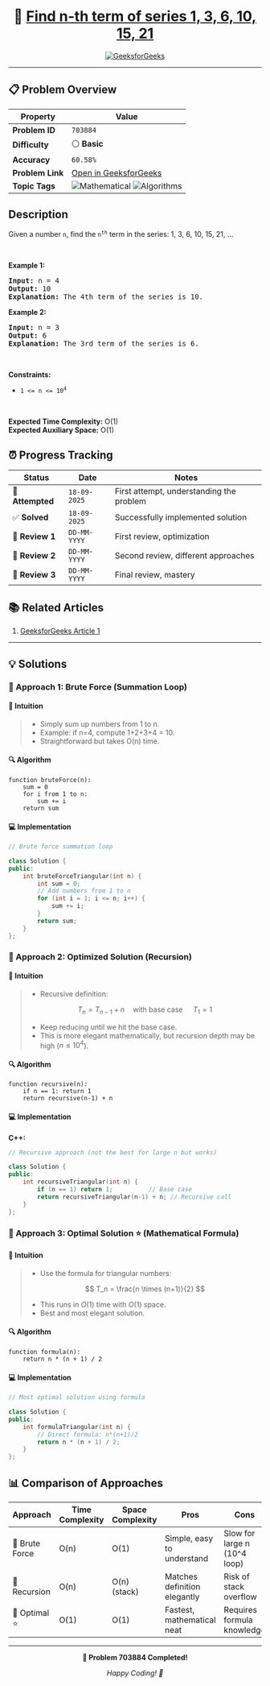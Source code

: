 <div align="center">

# 🧠 [Find n-th term of series 1, 3, 6, 10, 15, 21](https://www.geeksforgeeks.org/problems/find-n-th-term-of-series-1-3-6-10-15-215506/1)

[![GeeksforGeeks](https://img.shields.io/badge/GeeksforGeeks-Problem-0F9D58?style=for-the-badge&logo=geeksforgeeks&logoColor=white)](https://www.geeksforgeeks.org/problems/find-n-th-term-of-series-1-3-6-10-15-215506/1)

</div>

---

## 📋 Problem Overview

| Property         | Value                                                                                                                                                             |
| ---------------- | ----------------------------------------------------------------------------------------------------------------------------------------------------------------- |
| **Problem ID**   | `703884`                                                                                                                                                          |
| **Difficulty**   | ⚪ **Basic**                                                                                                                                                      |
| **Accuracy**     | `60.58%`                                                                                                                                                          |
| **Problem Link** | [Open in GeeksforGeeks](https://www.geeksforgeeks.org/problems/find-n-th-term-of-series-1-3-6-10-15-215506/1)                                                     |
| **Topic Tags**   | ![Mathematical](https://img.shields.io/badge/-Mathematical-blue?style=flat-square) ![Algorithms](https://img.shields.io/badge/-Algorithms-blue?style=flat-square) |

## Description

<!-- description:start -->

<p>Given a number <code>n</code>, find the <code>n<sup>th</sup></code> term in the series: 1, 3, 6, 10, 15, 21, …</p>

<p>&nbsp;</p>
<p><strong class="example">Example 1:</strong></p>

<pre>
<strong>Input:</strong> n = 4
<strong>Output:</strong> 10
<strong>Explanation:</strong> The 4th term of the series is 10.
</pre>

<p><strong class="example">Example 2:</strong></p>

<pre>
<strong>Input:</strong> n = 3
<strong>Output:</strong> 6
<strong>Explanation:</strong> The 3rd term of the series is 6.
</pre>

<p>&nbsp;</p>
<p><strong>Constraints:</strong></p>

<ul>
  <li><code>1 &lt;= n &lt;= 10<sup>4</sup></code></li>
</ul>

<p>&nbsp;</p>
<p><strong>Expected Time Complexity:</strong> O(1)<br>
<strong>Expected Auxiliary Space:</strong> O(1)</p>

<!-- description:end -->

## ⏰ Progress Tracking

| Status           | Date         | Notes                                    |
| ---------------- | ------------ | ---------------------------------------- |
| 🎯 **Attempted** | `18-09-2025` | First attempt, understanding the problem |
| ✅ **Solved**    | `18-09-2025` | Successfully implemented solution        |
| 🔄 **Review 1**  | `DD-MM-YYYY` | First review, optimization               |
| 🔄 **Review 2**  | `DD-MM-YYYY` | Second review, different approaches      |
| 🔄 **Review 3**  | `DD-MM-YYYY` | Final review, mastery                    |

## 📚 Related Articles

1. [GeeksforGeeks Article 1](https://www.geeksforgeeks.org/find-nth-term-series-136101521/)

---

## 💡 Solutions

### 🥉 Approach 1: Brute Force (Summation Loop)

#### 📝 Intuition

> - Simply sum up numbers from 1 to n.
> - Example: if n=4, compute 1+2+3+4 = 10.
> - Straightforward but takes O(n) time.

#### 🔍 Algorithm

```pseudo
function bruteForce(n):
    sum = 0
    for i from 1 to n:
        sum += i
    return sum
```

#### 💻 Implementation

```cpp
// Brute force summation loop

class Solution {
public:
    int bruteForceTriangular(int n) {
        int sum = 0;
        // Add numbers from 1 to n
        for (int i = 1; i <= n; i++) {
            sum += i;
        }
        return sum;
    }
};
```

### 🥈 Approach 2: Optimized Solution (Recursion)

#### 📝 Intuition

> - Recursive definition:
>
> $$
> T_n = T_{n-1} + n
> \quad \text{with base case } \quad T_1 = 1
> $$
>
> - Keep reducing until we hit the base case.
> - This is more elegant mathematically, but recursion depth may be high ($n \leq 10^4$).

#### 🔍 Algorithm

```pseudo
function recursive(n):
    if n == 1: return 1
    return recursive(n-1) + n
```

#### 💻 Implementation

**C++:**

```cpp
// Recursive approach (not the best for large n but works)

class Solution {
public:
    int recursiveTriangular(int n) {
        if (n == 1) return 1;          // Base case
        return recursiveTriangular(n-1) + n; // Recursive call
    }
};

```

### 🥇 Approach 3: Optimal Solution ⭐ (Mathematical Formula)

#### 📝 Intuition

> - Use the formula for triangular numbers:
>
> $$
> T_n = \frac{n \times (n+1)}{2}
> $$
>
> - This runs in $O(1)$ time with $O(1)$ space.
> - Best and most elegant solution.

#### 🔍 Algorithm

```pseudo
function formula(n):
    return n * (n + 1) / 2
```

#### 💻 Implementation

```cpp
// Most optimal solution using formula

class Solution {
public:
    int formulaTriangular(int n) {
        // Direct formula: n*(n+1)/2
        return n * (n + 1) / 2;
    }
};

```

## 📊 Comparison of Approaches

| Approach       | Time Complexity | Space Complexity | Pros                         | Cons                         |
| -------------- | --------------- | ---------------- | ---------------------------- | ---------------------------- |
| 🥉 Brute Force | O(n)            | O(1)             | Simple, easy to understand   | Slow for large n (10^4 loop) |
| 🥈 Recursion   | O(n)            | O(n) (stack)     | Matches definition elegantly | Risk of stack overflow       |
| 🥇 Optimal ⭐  | O(1)            | O(1)             | Fastest, mathematical neat   | Requires formula knowledge   |

---

<div align="center">

**🎯 Problem 703884 Completed!**

_Happy Coding! 🚀_

</div>
